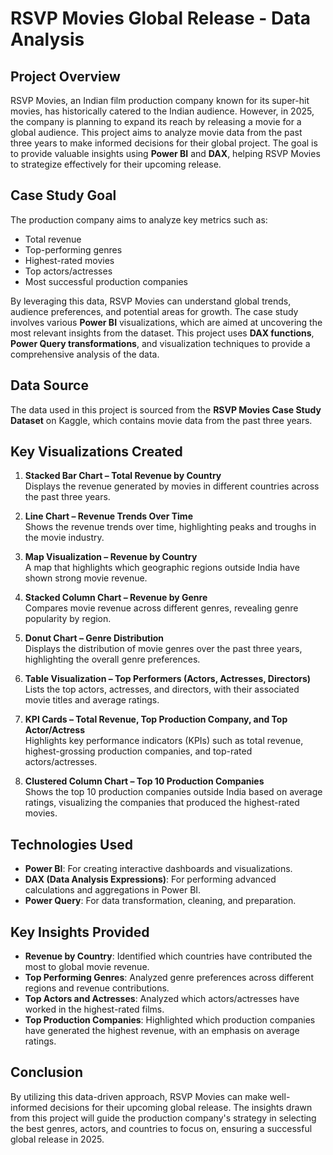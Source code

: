 # RSVP Movies Global Release - Data Analysis

## Project Overview
RSVP Movies, an Indian film production company known for its super-hit movies, has historically catered to the Indian audience. However, in 2025, the company is planning to expand its reach by releasing a movie for a global audience. This project aims to analyze movie data from the past three years to make informed decisions for their global project. The goal is to provide valuable insights using **Power BI** and **DAX**, helping RSVP Movies to strategize effectively for their upcoming release.

## Case Study Goal
The production company aims to analyze key metrics such as:
- Total revenue
- Top-performing genres
- Highest-rated movies
- Top actors/actresses
- Most successful production companies

By leveraging this data, RSVP Movies can understand global trends, audience preferences, and potential areas for growth. The case study involves various **Power BI** visualizations, which are aimed at uncovering the most relevant insights from the dataset. This project uses **DAX functions**, **Power Query transformations**, and visualization techniques to provide a comprehensive analysis of the data.

## Data Source
The data used in this project is sourced from the **RSVP Movies Case Study Dataset** on Kaggle, which contains movie data from the past three years.

## Key Visualizations Created

1. **Stacked Bar Chart – Total Revenue by Country**  
   Displays the revenue generated by movies in different countries across the past three years.

2. **Line Chart – Revenue Trends Over Time**  
   Shows the revenue trends over time, highlighting peaks and troughs in the movie industry.

3. **Map Visualization – Revenue by Country**  
   A map that highlights which geographic regions outside India have shown strong movie revenue.

4. **Stacked Column Chart – Revenue by Genre**  
   Compares movie revenue across different genres, revealing genre popularity by region.

5. **Donut Chart – Genre Distribution**  
   Displays the distribution of movie genres over the past three years, highlighting the overall genre preferences.

6. **Table Visualization – Top Performers (Actors, Actresses, Directors)**  
   Lists the top actors, actresses, and directors, with their associated movie titles and average ratings.

7. **KPI Cards – Total Revenue, Top Production Company, and Top Actor/Actress**  
   Highlights key performance indicators (KPIs) such as total revenue, highest-grossing production companies, and top-rated actors/actresses.

8. **Clustered Column Chart – Top 10 Production Companies**  
   Shows the top 10 production companies outside India based on average ratings, visualizing the companies that produced the highest-rated movies.

## Technologies Used
- **Power BI**: For creating interactive dashboards and visualizations.
- **DAX (Data Analysis Expressions)**: For performing advanced calculations and aggregations in Power BI.
- **Power Query**: For data transformation, cleaning, and preparation.

## Key Insights Provided
- **Revenue by Country**: Identified which countries have contributed the most to global movie revenue.
- **Top Performing Genres**: Analyzed genre preferences across different regions and revenue contributions.
- **Top Actors and Actresses**: Analyzed which actors/actresses have worked in the highest-rated films.
- **Top Production Companies**: Highlighted which production companies have generated the highest revenue, with an emphasis on average ratings.

## Conclusion
By utilizing this data-driven approach, RSVP Movies can make well-informed decisions for their upcoming global release. The insights drawn from this project will guide the production company's strategy in selecting the best genres, actors, and countries to focus on, ensuring a successful global release in 2025.
